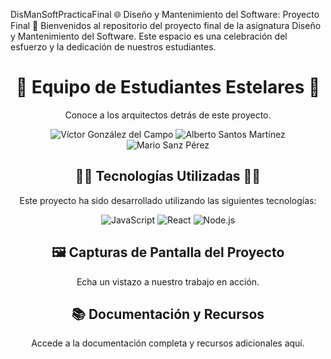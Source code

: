 
DisManSoftPracticaFinal
🌐 Diseño y Mantenimiento del Software: Proyecto Final 🚀
Bienvenidos al repositorio del proyecto final de la asignatura Diseño y Mantenimiento del Software. Este espacio es una celebración del esfuerzo y la dedicación de nuestros estudiantes.


<h1 align="center">🌟 Equipo de Estudiantes Estelares 🌟</h1>
<p align="center">Conoce a los arquitectos detrás de este proyecto.</p>
<div align="center">
  <!-- Victor Gonzalez -->
  <img src="https://img.shields.io/badge/Victor_Gonzalez-Arquitecto_Software-blueviolet?style=for-the-badge&logo=github" alt="Víctor González del Campo">
  <!-- Alberto Santos -->
  <img src="https://img.shields.io/badge/Alberto_Santos-Desarrollador_Frontend-brightgreen?style=for-the-badge&logo=react" alt="Alberto Santos Martínez">
  <!-- Mario Sanz -->
  <img src="https://img.shields.io/badge/Mario_Sanz-Ingeniero_Backend-orange?style=for-the-badge&logo=node.js" alt="Mario Sanz Pérez">
</div>
<h2 align="center">👨‍💻 Tecnologías Utilizadas 👩‍💻</h2>
<p align="center">Este proyecto ha sido desarrollado utilizando las siguientes tecnologías:</p>
<div align="center">
  <!-- Tecnologías -->
  <img src="https://img.shields.io/badge/JavaScript-F7DF1E?style=for-the-badge&logo=javascript&logoColor=black" alt="JavaScript">
  <img src="https://img.shields.io/badge/React-61DAFB?style=for-the-badge&logo=react&logoColor=black" alt="React">
  <img src="https://img.shields.io/badge/Node.js-339933?style=for-the-badge&logo=nodedotjs&logoColor=white" alt="Node.js">
  <!-- Añade más si es necesario -->
</div>
<h2 align="center">🖼️ Capturas de Pantalla del Proyecto</h2>
<p align="center">Echa un vistazo a nuestro trabajo en acción.</p>
<div align="center">
  <!-- Puedes añadir imágenes del proyecto aquí -->
  <!-- Ejemplo: <img src="URL_DE_LA_IMAGEN" alt="Captura de Pantalla"> -->
</div>
<h2 align="center">📚 Documentación y Recursos</h2>
<p align="center">Accede a la documentación completa y recursos adicionales aquí.</p>
<div align="center">
  <!-- Enlaces a documentación -->
  <!-- Ejemplo: <a href="URL_DE_LA_DOCUMENTACION">Documentación</a> -->



